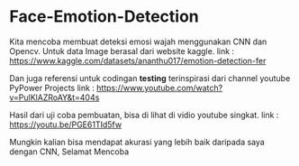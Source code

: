 # Face-Emotion-Detection
Kita mencoba membuat deteksi emosi wajah menggunakan CNN dan Opencv. Untuk data Image berasal dari website kaggle.
link : https://www.kaggle.com/datasets/ananthu017/emotion-detection-fer


Dan juga referensi untuk codingan **testing** terinspirasi dari channel youtube PyPower Projects
link : https://www.youtube.com/watch?v=PulKlAZRoAY&t=404s

Hasil dari uji coba pembuatan, bisa di lihat di vidio youtube singkat.
link : https://youtu.be/PGE61TId5fw

Mungkin kalian bisa mendapat akurasi yang lebih baik daripada saya dengan CNN, Selamat Mencoba
